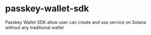 # passkey-wallet-sdk
Passkey Wallet SDK allow user can create and use service on Solana without any traditional wallet  
